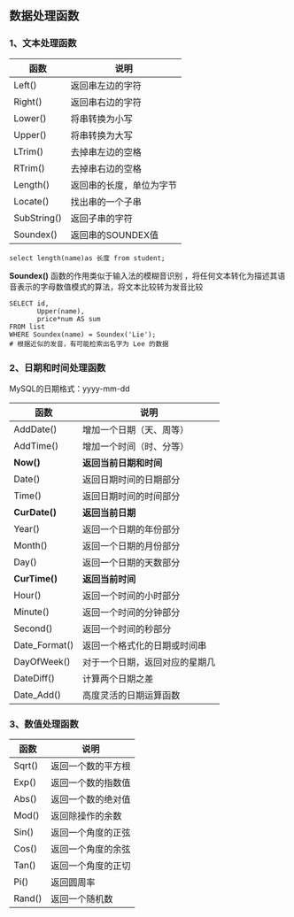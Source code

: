 ## 数据处理函数

### 1、文本处理函数

函数     |说明
---      | ---
Left()   | 返回串左边的字符
Right()  | 返回串右边的字符
Lower()  | 将串转换为小写
Upper()  | 将串转换为大写
LTrim()  | 去掉串左边的空格
RTrim()  | 去掉串右边的空格
Length() | 返回串的长度，单位为字节 
Locate() | 找出串的一个子串
SubString() | 返回子串的字符
Soundex()| 返回串的SOUNDEX值

```mysql
select length(name)as 长度 from student;
```

**Soundex()** 函数的作用类似于输入法的模糊音识别
，将任何文本转化为描述其语音表示的字母数值模式的算法，将文本比较转为发音比较

 ```
SELECT id,
        Upper(name),
        price*num AS sum
FROM list
WHERE Soundex(name) = Soundex('Lie');
# 根据近似的发音，有可能检索出名字为 Lee 的数据
 ```


### 2、日期和时间处理函数
MySQL的日期格式：yyyy-mm-dd

函数     | 说明
---      | ---
AddDate()| 增加一个日期（天、周等）
AddTime()| 增加一个时间（时、分等）
**Now()**    | **返回当前日期和时间**
Date()   | 返回日期时间的日期部分
Time()   | 返回日期时间的时间部分
**CurDate()**| **返回当前日期**
Year()   | 返回一个日期的年份部分
Month()  | 返回一个日期的月份部分
Day()    | 返回一个日期的天数部分
**CurTime()**| **返回当前时间**
Hour()   | 返回一个时间的小时部分
Minute() | 返回一个时间的分钟部分
Second() | 返回一个时间的秒部分
Date_Format() | 返回一个格式化的日期或时间串
DayOfWeek()   | 对于一个日期，返回对应的星期几
DateDiff()| 计算两个日期之差
Date_Add()| 高度灵活的日期运算函数

### 3、数值处理函数
函数     | 说明
---      | ---
Sqrt()   | 返回一个数的平方根
Exp()    | 返回一个数的指数值
Abs()    | 返回一个数的绝对值
Mod()    | 返回除操作的余数
Sin()    | 返回一个角度的正弦
Cos()    | 返回一个角度的余弦
Tan()    | 返回一个角度的正切
Pi()     | 返回圆周率
Rand()   | 返回一个随机数
